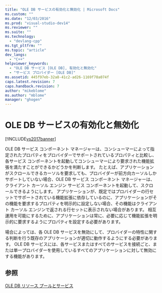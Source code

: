 ```yaml
---
title: "OLE DB サービスの有効化と無効化 | Microsoft Docs"
ms.custom: ""
ms.date: "12/03/2016"
ms.prod: "visual-studio-dev14"
ms.reviewer: ""
ms.suite: ""
ms.technology: 
  - "devlang-cpp"
ms.tgt_pltfrm: ""
ms.topic: "article"
dev_langs: 
  - "C++"
helpviewer_keywords: 
  - "OLE DB サービス [OLE DB], 有効化と無効化"
  - "サービス プロバイダー [OLE DB]"
ms.assetid: 445f97eb-32a8-41c2-ad26-1169f78a074f
caps.latest.revision: 7
caps.handback.revision: 7
author: "mikeblome"
ms.author: "mblome"
manager: "ghogen"
---
```

# OLE DB サービスの有効化と無効化
[!INCLUDE[vs2017banner](../../assembler/inline/includes/vs2017banner.md)]

OLE DB サービス コンポーネント マネージャーは、コンシューマーによって指定されたプロパティをプロバイダーでサポートされているプロパティと比較し、各サービス コンポーネントを起動してコンシューマーにより要求された機能拡張を満たすことができるかどうかを判断します。  たとえば、アプリケーションがスクロールできるカーソルを要求しても、プロバイダーが前方向カーソルしかサポートしていない場合、OLE DB サービス コンポーネント マネージャーは、クライアント カーソル エンジン サービス コンポーネントを起動して、スクロールできるようにします。  アプリケーションが、既定ではプロバイダーの行セットでサポートされている機能拡張に依存しているのに、アプリケーションがその機能を要求するプロパティを明示的に設定しない場合、その機能はクライアント カーソル エンジンで返される行セットに表示されない場合があります。  相互運用を可能にするために、アプリケーションは常に、必要に応じて機能拡張を明示的に要求するようにプロパティを設定する必要があります。  
  
 場合によっては、各 OLE DB サービスを無効にして、プロバイダーの特性に関する判断を行う既存のアプリケーションが適切に動作するようにする必要があります。  OLE DB サービスには、各サービスまたはすべてのサービスを接続ごと、または単一プロバイダーを使用しているすべてのアプリケーションに対して無効にする機能があります。  
  
## 参照  
 [OLE DB リソース プールとサービス](../../data/oledb/ole-db-resource-pooling-and-services.md)